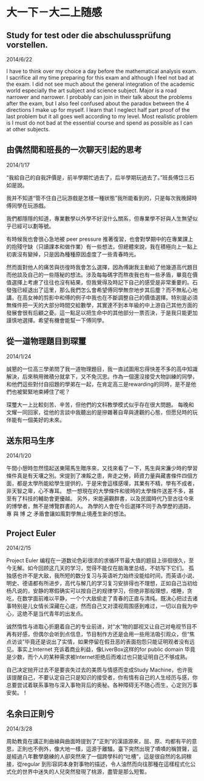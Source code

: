# 大一下－大二上随感

## Study for test oder die abschulussprüfung vorstellen.
2014/6/22

I have to think over my choice a day before the mathematical analysis exam. I sacrifice all my time preparing for this exam and although I feel not bad at the exam. I did not see much about the general integration of the academic world especially the art subject and science subject. Major is a road narrower and narrower. I probably can join in their talk about the problems after the exam, but I also feel confused about the paradox between the 4 directions I make up for myself. I learn that I neglect half part proof of the last problem but it all goes well according to my level. Most realistic problem is I must do not bad at the essential course and spend as possible as I can at other subjects. 

## 由偶然間和班長的一次聊天引起的思考
2014/1/17

“我給自己的自我評價是，前半學期忙過去了，后半學期玩過去了。”班長傅岱三石如是說。

我并不知道“管不住自己玩游戲是怎樣一種狀態”我所能看到的，只是每次我晚歸時傅同學在玩游戲。

我們都隱隱的知道，專業數學以外學不好沒什么關系，但專業學不好與人生無望似乎已經可以劃等號。

有時候我也會很心急地被 peer pressure 推著復習，也會對學期中的在專業課上的抱殘守缺（只讀課本和做作業）有一些想法，但總體來說，我在積極向上一點上初衷沒有變掉，只是因為種種原因虛度了一些青春時光。

然而面對他人的痛苦與彷徨時我會怎么選擇，因為傅謝我主動給了他幾道高代題目而他談及自己的一些隱秘的想法。涉及每每碼字而熬夜我也有一些矛盾，畢竟在價值選擇上考慮了往往也沒有結果，但我覺得及時記下自己的感受是非常重要的。石發強已經退出了這里，那么我們怎么會希望傅同學無奈地步其后塵？而不無私心地講，在高女神的剪影中和傅的例子中我也在不斷調整自己的價值選擇。特別是必須無條件把一天的大部分時間交給數學，其實達不到本年級的中上游自己其他方面的發展會很有后顧之憂。這一點足以把生命中的其他部分一票否決，于是我只能更加謹慎地選擇。希望有機會能幫一下傅同學。

## 從一道物理題目到琛璽
2014/1/24

誠懇的一位高三學弟問了我一道物理題目，我一直試圖用忘得快差不多的高中知識解決，后來稍用微積分就拿下，又不免沉思。作為一個還沒接受大物訓練的同學，和他們這些對付自招題的學弟在一起，在肯定高三是rewarding的同時，是不是他們也被緊緊地束縛住了呢？

琛璽大一上比較刻苦、辛苦，但他們的文科教學模式似乎存在很大問題。
每晚和文耀一同回家，從他的言談中我聽出的是摻雜著自卑與達觀的心態，但愿兒時的玩伴能有一個美好的未來。

## 送东阳马生序
2014/1/20

午間小憩時忽然憶起送東陽馬生贈序來，又找來看了一下，馬生與宋濂少時的學習條件真是有天壤之別。宋提到了凍餒之患，奔走之勞，師資力量與藏書條件四個方面，都是太學所能給學生提供的，于是宋會這樣感嘆，其業有不精，學有不成者，非天智之卑，心不專耳。
想一想現在的大學條件和彼時的太學條件送差不多，甚至有了科技的輔助會更優越。
另外，宋能遍觀群書，以及民國時代乃至古往今來的博學者，無不是博覽群書的人。
為學的人會在今后選擇不同于為學歷的道路，專 與 博 之 矛盾會讓如風對學無止境產生新的想法。

## Project Euler
2014/2/15

Project Euler 编程在一道数论色彩很浓的求循环节最大值的题目上徘徊很久，至今无解。如今回顾这几天的学习，觉得不能仅在脑海里总结，不妨写下它们。
孤独感也许不是大敌，我所短的数分复习与英语听力始终没能给时间，而英语小说、明史、德语都有所进步，高代与解几的学习复习安排得也不理想，正如自己当初给杨凡说的，安静的寒假确实可以按自己的规律学习，但绝非那般理想，嗜睡，贪吃，在数学面前难以平静，一个个大敌偷走了青春的正直与清纯。既决心把过去诸事特别是儿女情长深藏在心底，然而自己又对漠视周围感到难过，一切以自我为中心，这绝不是当代青年的出发点。

诚然惰性与进取心折磨着自己的专业前进，对“水”物的鄙视又让自己对电视节目不再有好感，但偶尔会听到点信息，节目制作方还是会用一些用法吸引观众，但“焦点访谈”毕竟还是说出了实情，如果停留在假丑恶的表面抱怨只能证明观者没有远见。事实上Internet 充诉着商业利益，像LiverBox这样的for public domain 毕竟是少数，而个人的某种需求被Internet拒绝后而难过也只能证明自己不够成熟。

自己决定抛开过去不是要丧失过去的美质与情感而变成Study Machine，也许我该提醒自己，不要认定自己只是知识的接受者，你有情有自己的人生经历与感，你总要尝试着联系事物与深入事物背后的奥秘。各种障碍无不随心而生，心定则万事安矣。！

## 名余曰正則兮
2014/3/28

周助教竟在講正則曲線與曲面時提到了“正則”的漢語源來，屈、原、均都有平的意思，正則也不例外，像大地一樣，這源于離騷。臺下突然出現了嘖嘖的稱贊聲，這是經過八年數學磨練的人卻突然來了一個跨學科的“吐槽”，這是很自然的名詞稼接，從regular 到形容詞本身對事物的描述，令人油然而向往那種在這樣程式化公式化的世界中迷失的人兒突然發現了桃源，盡管是那么短暫。
